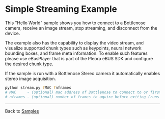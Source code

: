 # Simple Streaming Example

This "Hello World" sample shows you how to connect to a Bottlenose camera, 
receive an image stream, stop streaming, and disconnect from the device.

The example also has the capability to display the video stream, and visualize supported
chunk types such as keypoints, neural network bounding boxes, and frame meta information.
To enable such features please use eBusPlayer that is part of the Pleora eBUS SDK and 
configure the desired chunk type.

If the sample is run with a Bottlenose Stereo camera it automatically enables stereo image
acquisition.

```bash
python stream.py ?MAC ?nframes
# MAC     - (optional) mac address of Bottlenose to connect to or first one
# nframes - (optional) number of frames to aquire before exiting (runs headless)
```

----
Back to [Samples](../README.md)